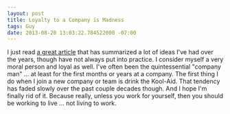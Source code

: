 ```yaml
---
layout: post
title: Loyalty to a Company is Madness
tags: Guy
date: 2013-08-20 13:03:22.784522000 -07:00
---
```


I just read [a great article][article] that has summarized a lot of ideas I've had over the years, though have not always put into practice. I consider myself a very moral person and loyal as well. I've often been the quintessential "company man" ... at least for the first months or years at a company. The first thing I do when I join a new company or team is drink the Kool-Aid. That tendency has faded slowly over the past couple decades though. And I hope I'm finally rid of it. Because really, unless you work for yourself, then you should be working to live ... not living to work.

[article]: http://heartmindcode.com/2013/08/16/loyalty-and-layoffs/

